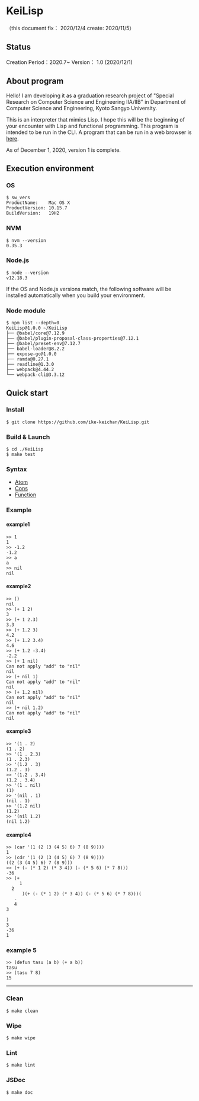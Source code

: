 # KeiLisp
（this document fix： 2020/12/4 create: 2020/11/5）

## Status
Creation Period：2020.7~
Version： 1.0 (2020/12/1)

## About program
Hello! I am developing it as a graduation research project of "Special Research on Computer Science and Engineering IIA/IIB" in Department of Computer Science and Engineering, Kyoto Sangyo University. 

This is an interpreter that mimics Lisp.
I hope this will be the beginning of your encounter with Lisp and functional programming.
This program is intended to be run in the CLI.
A program that can be run in a web browser is [here](https://github.com/ike-keichan/KeiLisp).

As of December 1, 2020, version 1 is complete.
## Execution environment
### OS
```
$ sw_vers
ProductName:	Mac OS X
ProductVersion:	10.15.7
BuildVersion:	19H2
```

### NVM
```
$ nvm --version
0.35.3
```

### Node.js
```
$ node --version
v12.18.3
```

If the OS and Node.js versions match, the following software will be installed automatically when you build your environment.
### Node module
```
$ npm list --depth=0
KeiLisp@1.0.0 ~/KeiLisp
├── @babel/core@7.12.9
├── @babel/plugin-proposal-class-properties@7.12.1
├── @babel/preset-env@7.12.7
├── babel-loader@8.2.2
├── expose-gc@1.0.0
├── ramda@0.27.1
├── readline@1.3.0
├── webpack@4.44.2
└── webpack-cli@3.3.12

```

## Quick start
### Install
```
$ git clone https://github.com/ike-keichan/KeiLisp.git
```

### Build & Launch
```
$ cd ./KeiLisp
$ make test
```

### Syntax
+ [Atom](./README_Atom.md)
+ [Cons](./README_Cons.md)
+ [Function](./README_Function.md)

### Example
#### example1
```
>> 1
1
>> -1.2
-1.2
>> a
a
>> nil
nil
```

#### example2
```
>> ()
nil
>> (+ 1 2)
3
>> (+ 1 2.3)
3.3
>> (+ 1.2 3)
4.2
>> (+ 1.2 3.4)
4.6
>> (+ 1.2 -3.4)
-2.2
>> (+ 1 nil)
Can not apply "add" to "nil"
nil
>> (+ nil 1)
Can not apply "add" to "nil"
nil
>> (+ 1.2 nil)
Can not apply "add" to "nil"
nil
>> (+ nil 1.2)
Can not apply "add" to "nil"
nil

```

#### example3
```
>> '(1 . 2)
(1 . 2)
>> '(1 . 2.3)
(1 . 2.3)
>> '(1.2 . 3)
(1.2 . 3)
>> '(1.2 . 3.4)
(1.2 . 3.4)
>> '(1 . nil)
(1)
>> '(nil . 1)
(nil . 1)
>> '(1.2 nil)
(1.2)
>> '(nil 1.2)
(nil 1.2)
```

#### example4
```
>> (car '(1 (2 (3 (4 5) 6) 7 (8 9))))
1
>> (cdr '(1 (2 (3 (4 5) 6) 7 (8 9))))
((2 (3 (4 5) 6) 7 (8 9)))
>> (+ (- (* 1 2) (* 3 4)) (- (* 5 6) (* 7 8)))
-36
>> (+
     1
  2
      )(+ (- (* 1 2) (* 3 4)) (- (* 5 6) (* 7 8)))(
   -
   4
3

)
3
-36
1
```

### example 5
```
>> (defun tasu (a b) (+ a b))
tasu
>> (tasu 7 8)
15
```

---

### Clean
```
$ make clean
```

### Wipe
```
$ make wipe
```

### Lint
```
$ make lint
```

### JSDoc
```
$ make doc
```


